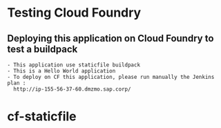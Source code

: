 # Testing Cloud Foundry

## Deploying this application on Cloud Foundry to test a buildpack

	- This application use staticfile buildpack
	- This is a Hello World application
	- To deploy on CF this application, please run manually the Jenkins plan :
	  http://ip-155-56-37-60.dmzmo.sap.corp/
# cf-staticfile
